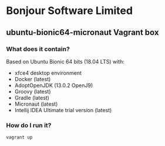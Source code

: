# Bonjour Software Limited

## ubuntu-bionic64-micronaut Vagrant box

### What does it contain?

Based on Ubuntu Bionic 64 bits (18.04 LTS) with:
- xfce4 desktop environment
- Docker (latest)
- AdoptOpenJDK (13.0.2 OpenJ9)
- Groovy (latest)
- Gradle (latest)
- Micronaut (latest)
- Intellij IDEA Ultimate trial version (latest)

### How do I run it?

```shell
vagrant up
```
